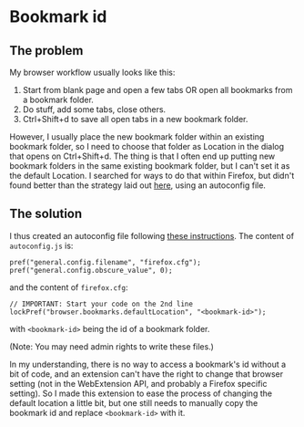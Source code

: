# Bookmark id

## The problem

My browser workflow usually looks like this:

1. Start from blank page and open a few tabs OR open all bookmarks from a bookmark folder.
2. Do stuff, add some tabs, close others.
3. Ctrl+Shift+d to save all open tabs in a new bookmark folder.

However, I usually place the new bookmark folder within an existing bookmark folder, so I need to choose that folder as Location in the dialog that opens on Ctrl+Shift+d.
The thing is that I often end up putting new bookmark folders in the same existing bookmark folder, but I can't set it as the default Location.
I searched for ways to do that within Firefox, but didn't found better than the strategy laid out [here](https://support.mozilla.org/en-US/questions/1326554), using an autoconfig file.

## The solution

I thus created an autoconfig file following [these instructions](https://support.mozilla.org/en-US/kb/customizing-firefox-using-autoconfig).
The content of `autoconfig.js` is:

```
pref("general.config.filename", "firefox.cfg");
pref("general.config.obscure_value", 0);
```

and the content of `firefox.cfg`:

```
// IMPORTANT: Start your code on the 2nd line
lockPref("browser.bookmarks.defaultLocation", "<bookmark-id>");
```

with `<bookmark-id>` being the id of a bookmark folder.

(Note: You may need admin rights to write these files.)

In my understanding, there is no way to access a bookmark's id without a bit of code, and an extension can't have the right to change that browser setting (not in the WebExtension API, and probably a Firefox specific setting).
So I made this extension to ease the process of changing the default location a little bit, but one still needs to manually copy the bookmark id and replace `<bookmark-id>` with it.
